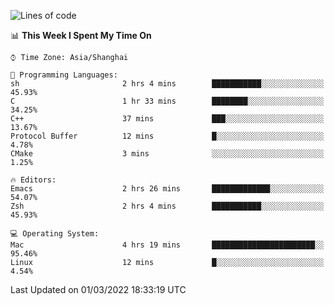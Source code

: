 <!--START_SECTION:waka-->
![Lines of code](https://img.shields.io/badge/From%20Hello%20World%20I%27ve%20Written-22%20Thousand%20lines%20of%20code-blue)

📊 **This Week I Spent My Time On** 

```text
⌚︎ Time Zone: Asia/Shanghai

💬 Programming Languages: 
sh                       2 hrs 4 mins        ███████████░░░░░░░░░░░░░░   45.93% 
C                        1 hr 33 mins        ████████░░░░░░░░░░░░░░░░░   34.25% 
C++                      37 mins             ███░░░░░░░░░░░░░░░░░░░░░░   13.67% 
Protocol Buffer          12 mins             █░░░░░░░░░░░░░░░░░░░░░░░░   4.78% 
CMake                    3 mins              ░░░░░░░░░░░░░░░░░░░░░░░░░   1.25%

🔥 Editors: 
Emacs                    2 hrs 26 mins       █████████████░░░░░░░░░░░░   54.07% 
Zsh                      2 hrs 4 mins        ███████████░░░░░░░░░░░░░░   45.93%

💻 Operating System: 
Mac                      4 hrs 19 mins       ███████████████████████░░   95.46% 
Linux                    12 mins             █░░░░░░░░░░░░░░░░░░░░░░░░   4.54%

```


 Last Updated on 01/03/2022 18:33:19 UTC
<!--END_SECTION:waka-->
